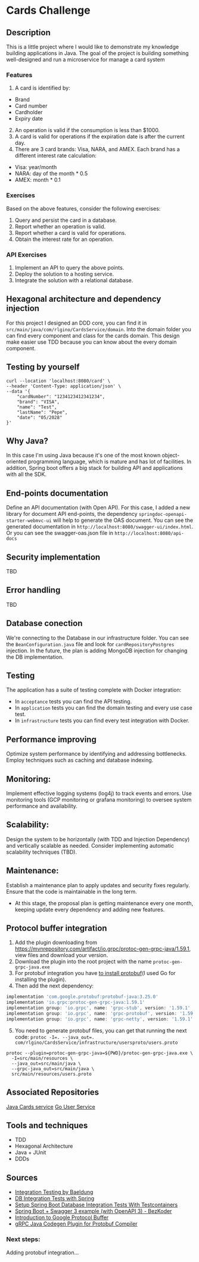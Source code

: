# Cards Challenge

## Description
This is a little project where I would like to demonstrate my knowledge building applications in Java. 
The goal of the project is building something well-designed and run a microservice for manage a card system

### Features
1. A card is identified by:
* Brand
* Card number
* Cardholder
* Expiry date
2. An operation is valid if the consumption is less than $1000.
3. A card is valid for operations if the expiration date is after the current day.
4. There are 3 card brands: Visa, NARA, and AMEX. Each brand has a different interest rate calculation:
* Visa: year/month
* NARA: day of the month * 0.5
* AMEX: month * 0.1

### Exercises
Based on the above features, consider the following exercises:
1. Query and persist the card in a database.
2. Report whether an operation is valid.
3. Report whether a card is valid for operations.
4. Obtain the interest rate for an operation.

### API Exercises
1. Implement an API to query the above points.
2. Deploy the solution to a hosting service.
3. Integrate the solution with a relational database.

## Hexagonal architecture and dependency injection
For this project I designed an DDD core, you can find it in `src/main/java/com/rlgino/CardsService/domain`. Into the domain folder you can find every component and class for the cards domain.
This design make easier use TDD because you can know about the every domain component.

## Testing by yourself
```shell
curl --location 'localhost:8080/card' \
--header 'Content-Type: application/json' \
--data '{
    "cardNumber": "1234123412341234",
    "brand": "VISA",
    "name": "Test",
    "lastName": "Pepe",
    "date": "05/2028"
}'
```

## Why Java?
In this case I'm using Java because it's one of the most known object-oriented programming language, which is mature and has lot of facilities. In addition, Spring boot offers a big
stack for building API and applications with all the SDK.

## End-points documentation
Define an API documentation (with Open API). 
For this case, I added a new library for document API end-points, the dependency `springdoc-openapi-starter-webmvc-ui` will help to generate the OAS document.
You can see the generated documentation in `http://localhost:8080/swagger-ui/index.html`. Or you can see the swagger-oas.json file in `http://localhost:8080/api-docs`

## Security implementation
TBD

## Error handling
TBD

## Database conection
We're connecting to the Database in our infrastructure folder. You can see the `BeanConfiguration.java` file and look for `cardRepositoryPostgres` injection.
In the future, the plan is adding MongoDB injection for changing the DB implementation.

## Testing
The application has a suite of testing complete with Docker integration:
* In `acceptance` tests you can find the API testing.
* In `application` tests you can find the domain testing and every use case test.
* In `infrastructure` tests you can find every test integration with Docker.

## Performance improving

Optimize system performance by identifying and addressing bottlenecks. Employ techniques such as caching and database indexing.

## Monitoring:

Implement effective logging systems (log4j) to track events and errors. Use monitoring tools (GCP monitoring or grafana monitoring) to oversee system performance and availability.

## Scalability:

Design the system to be horizontally (with TDD and Injection Dependency) and vertically scalable as needed. Consider implementing automatic scalability techniques (TBD).

## Maintenance:

Establish a maintenance plan to apply updates and security fixes regularly. Ensure that the code is maintainable in the long term.
* At this stage, the proposal plan is getting maintenance every one month, keeping update every dependency and adding new features.

## Protocol buffer integration
1. Add the plugin downloading from https://mvnrepository.com/artifact/io.grpc/protoc-gen-grpc-java/1.59.1, view files and download your version.
2. Download the plugin into the root project with the name `protoc-gen-grpc-java.exe`
3. For protobuf integration you have [to install protobuf](https://github.com/protocolbuffers/protobuf/releases)(I used Go for installing the plugin).
4. Then add the next dependency:
````groovy
implementation 'com.google.protobuf:protobuf-java:3.25.0'
implementation 'io.grpc:protoc-gen-grpc-java:1.59.1'
implementation group: 'io.grpc', name: 'grpc-stub', version: '1.59.1'
implementation group: 'io.grpc', name: 'grpc-protobuf', version: '1.59.1'
implementation group: 'io.grpc', name: 'grpc-netty', version: '1.59.1'
````

5. You need to generate protobuf files, you can get that running the next code: 
`protoc -I=. --java_out=. com/rlgino/CardsService/infrastructure/usersproto/users.proto` 
````shell
protoc --plugin=protoc-gen-grpc-java=${PWD}/protoc-gen-grpc-java.exe \
  -I=src/main/resources \
  --java_out=src/main/java \
  --grpc-java_out=src/main/java \
  src/main/resources/users.proto
````

## Associated Repositories
[Java Cards service](https://github.com/rlgino/java-cards-services)
[Go User Service](https://github.com/rlgino/go-users-service)

## Tools and techniques
* TDD
* Hexagonal Architecture
* Java + JUnit
* DDDs

## Sources
* [Integration Testing by Baeldung](https://www.baeldung.com/integration-testing-in-spring)
* [DB Integration Tests with Spring](https://www.baeldung.com/spring-boot-testcontainers-integration-test)
* [Setup Spring Boot Database Integration Tests With Testcontainers](https://medium.com/tech-takeaways/setup-spring-boot-database-integration-tests-with-testcontainers-e578ced929)
* [Spring Boot + Swagger 3 example (with OpenAPI 3) - BezKoder](https://www.bezkoder.com/spring-boot-swagger-3/)
* [Introduction to Google Protocol Buffer](https://www.baeldung.com/google-protocol-buffer)
* [gRPC Java Codegen Plugin for Protobuf Compiler](https://github.com/grpc/grpc-java/blob/master/compiler/README.md)

### Next steps:
Adding protobuf integration...